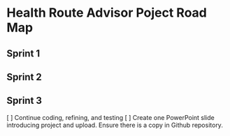 # **Health Route Advisor Poject Road Map**
## **Sprint 1**

## **Sprint 2**

## **Sprint 3**
[ ] Continue coding, refining, and testing
[ ] Create one PowerPoint slide introducing project and upload. Ensure there is a copy in  Github repository.

